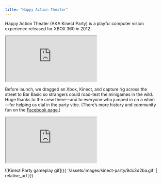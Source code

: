 ```yaml
---
title: "Happy Action Theater"
---
```


Happy Action Theater (AKA Kinect Party) is a playful computer vision experience released for XBOX 360 in 2012.


<div class="experience-video">
  <iframe
    src="https://player.vimeo.com/video/90604984?wmode=opaque&api=1"
    title="Kinect Party Trailer"
    allow="autoplay; fullscreen; picture-in-picture"
    allowfullscreen
    loading="lazy"
  ></iframe>
</div>

Before launch, we dragged an Xbox, Kinect, and capture rig across the street to Bar Basic so strangers could road-test the minigames in the wild. Huge thanks to the crew there—and to everyone who jumped in on a whim—for helping us dial in the party vibe. (There’s more history and community fun on the [Facebook page](http://www.facebook.com/pages/Double-Fine-Happy-Action-Theater/280258298697069).)


<div class="experience-video">
  <iframe
    src="https://www.youtube.com/embed/oDfynlIfPRk?wmode=opaque&enablejsapi=1"
    title="Happy Action Theater – Bar Basic Night"
    allow="autoplay; fullscreen; picture-in-picture"
    allowfullscreen
    loading="lazy"
  ></iframe>
</div>

![Kinect Party gameplay gif]({{ '/assets/images/kinect-party/9dc3d2ba.gif' | relative_url }})
